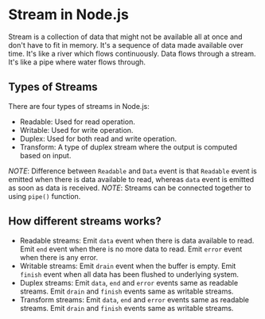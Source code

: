 # Stream in Node.js

Stream is a collection of data that might not be available all at once and don't have to fit in memory. It's a sequence of data made available over time. It's like a river which flows continuously. Data flows through a stream. It's like a pipe where water flows through.

## Types of Streams

There are four types of streams in Node.js:

- Readable: Used for read operation.
- Writable: Used for write operation.
- Duplex: Used for both read and write operation.
- Transform: A type of duplex stream where the output is computed based on input.

_NOTE_: Difference between `Readable` and `Data` event is that `Readable` event is emitted when there is data available to read, whereas `data` event is emitted as soon as data is received.
_NOTE_: Streams can be connected together to using `pipe()` function.

## How different streams works?

- Readable streams: Emit `data` event when there is data available to read. Emit `end` event when there is no more data to read. Emit `error` event when there is any error.
- Writable streams: Emit `drain` event when the buffer is empty. Emit `finish` event when all data has been flushed to underlying system.
- Duplex streams: Emit `data`, `end` and `error` events same as readable streams. Emit `drain` and `finish` events same as writable streams.
- Transform streams: Emit `data`, `end` and `error` events same as readable streams. Emit `drain` and `finish` events same as writable streams.
